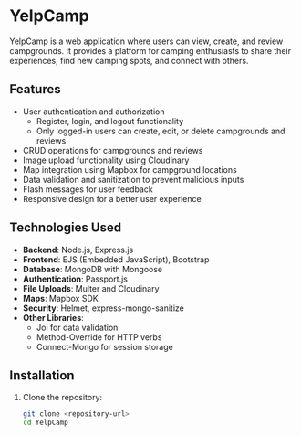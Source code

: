 # YelpCamp

YelpCamp is a web application where users can view, create, and review campgrounds. It provides a platform for camping enthusiasts to share their experiences, find new camping spots, and connect with others.

## Features

- User authentication and authorization
  - Register, login, and logout functionality
  - Only logged-in users can create, edit, or delete campgrounds and reviews
- CRUD operations for campgrounds and reviews
- Image upload functionality using Cloudinary
- Map integration using Mapbox for campground locations
- Data validation and sanitization to prevent malicious inputs
- Flash messages for user feedback
- Responsive design for a better user experience

## Technologies Used

- **Backend**: Node.js, Express.js
- **Frontend**: EJS (Embedded JavaScript), Bootstrap
- **Database**: MongoDB with Mongoose
- **Authentication**: Passport.js
- **File Uploads**: Multer and Cloudinary
- **Maps**: Mapbox SDK
- **Security**: Helmet, express-mongo-sanitize
- **Other Libraries**:
  - Joi for data validation
  - Method-Override for HTTP verbs
  - Connect-Mongo for session storage

## Installation

1. Clone the repository:
   ```bash
   git clone <repository-url>
   cd YelpCamp